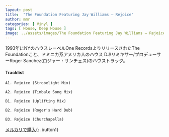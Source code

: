```yaml
---
layout: post
title:  "The Foundation Featuring Jay Williams – Rejoice"
author: mmr
categories: [ Vinyl ]
tags: [ House, Deep House ]
image: ../assets/images/The Foundation Featuring Jay Williams – Rejoice.jpg
---
```


1993年にNYのハウスレーベルOne RecordsよりリリースされたThe Foundationこと、ドミニカ系アメリカ人のハウス DJ/リミキサー/プロデューサーRoger Sanchez(ロジャー・サンチェス)のハウストラック。

#### Tracklist
```md
A1. Rejoice (Strobelight Mix)

A2. Rejoice (Timbale Song Mix)

B1. Rejoice (Uplifting Mix)

B2. Rejoice (Roger's Hard Dub)

B3. Rejoice (Churchapella)
```

[メルカリで購入](https://jp.mercari.com/item/m34717697447?afid=6142608987){: .button1}

